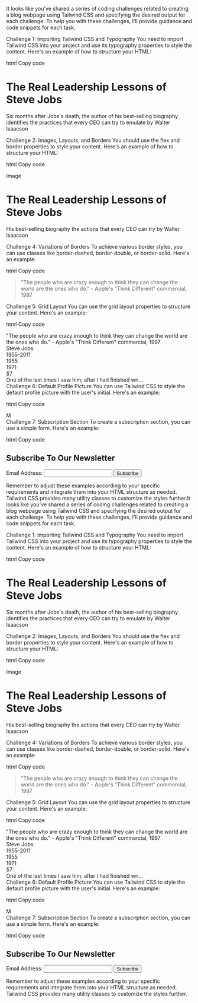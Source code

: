 It looks like you've shared a series of coding challenges related to creating a blog webpage using Tailwind CSS and specifying the desired output for each challenge. To help you with these challenges, I'll provide guidance and code snippets for each task.

Challenge 1: Importing Tailwind CSS and Typography
You need to import Tailwind CSS into your project and use its typography properties to style the content. Here's an example of how to structure your HTML:

html
Copy code
<!DOCTYPE html>
<html lang="en">
<head>
    <meta charset="UTF-8">
    <meta name="viewport" content="width=device-width, initial-scale=1.0">
    <title>Blog</title>
    <!-- Include Tailwind CSS -->
    <link href="https://cdn.jsdelivr.net/npm/tailwindcss@2.2.19/dist/tailwind.min.css" rel="stylesheet">
</head>
<body>
    <div class="prose">
        <h1 class="text-4xl font-bold">The Real Leadership Lessons of Steve Jobs</h1>
        <p class="text-gray-600">Six months after Jobs's death, the author of his best-selling biography identifies the practices that every CEO can try to emulate by Walter Isaacson</p>
    </div>
</body>
</html>
Challenge 2: Images, Layouts, and Borders
You should use the flex and border properties to style your content. Here's an example of how to structure your HTML:

html
Copy code
<div class="flex border border-gray-400 p-4">
    <div class="flex-shrink-0 w-16 h-16 border border-gray-400 rounded-full mr-4">Image</div>
    <div>
        <h1 class="text-2xl font-bold">The Real Leadership Lessons of Steve Jobs</h1>
        <p class="text-gray-600">His best-selling biography the actions that every CEO can try by Walter Isaacson</p>
    </div>
</div>
Challenge 4: Variations of Borders
To achieve various border styles, you can use classes like border-dashed, border-double, or border-solid. Here's an example:

html
Copy code
<blockquote class="border-l-4 border-double border-gray-500 pl-4">
    "The people who are crazy enough to think they can change the world are the ones who do." - Apple's "Think Different" commercial, 1997
</blockquote>
Challenge 5: Grid Layout
You can use the grid layout properties to structure your content. Here's an example:

html
Copy code
<div class="grid grid-cols-2 grid-rows-2 gap-4">
    <div class="col-span-2 row-span-1">"The people who are crazy enough to think they can change the world are the ones who do." - Apple's "Think Different" commercial, 1997</div>
    <div class="col-span-1 row-span-1">Steve Jobs:</div>
    <div class="col-span-1 row-span-1">1955-2011</div>
    <div class="col-span-1 row-span-1">1955</div>
    <div class="col-span-1 row-span-1">1971</div>
    <div class="col-span-1 row-span-1">$7</div>
    <div class="col-span-2 row-span-1">One of the last times I saw him, after I had finished wri…</div>
</div>
Challenge 6: Default Profile Picture
You can use Tailwind CSS to style the default profile picture with the user's initial. Here's an example:

html
Copy code
<div class="w-16 h-16 bg-blue-500 rounded-full flex items-center justify-center text-white text-4xl font-bold">M</div>
Challenge 7: Subscription Section
To create a subscription section, you can use a simple form. Here's an example:

html
Copy code
<div class="p-4 border border-gray-300 rounded-lg">
    <h2 class="text-xl font-bold mb-4">Subscribe To Our Newsletter</h2>
    <form>
        <label for="email" class="block text-gray-600 mb-2">Email Address:</label>
        <input type="email" id="email" name="email" class="w-full px-4 py-2 border border-gray-300 rounded-lg mb-4">
        <button type="submit" class="bg-blue-500 text-white px-4 py-2 rounded-lg hover:bg-blue-600">Subscribe</button>
    </form>
</div>
Remember to adjust these examples according to your specific requirements and integrate them into your HTML structure as needed. Tailwind CSS provides many utility classes to customize the styles further.It looks like you've shared a series of coding challenges related to creating a blog webpage using Tailwind CSS and specifying the desired output for each challenge. To help you with these challenges, I'll provide guidance and code snippets for each task.

Challenge 1: Importing Tailwind CSS and Typography
You need to import Tailwind CSS into your project and use its typography properties to style the content. Here's an example of how to structure your HTML:

html
Copy code
<!DOCTYPE html>
<html lang="en">
<head>
    <meta charset="UTF-8">
    <meta name="viewport" content="width=device-width, initial-scale=1.0">
    <title>Blog</title>
    <!-- Include Tailwind CSS -->
    <link href="https://cdn.jsdelivr.net/npm/tailwindcss@2.2.19/dist/tailwind.min.css" rel="stylesheet">
</head>
<body>
    <div class="prose">
        <h1 class="text-4xl font-bold">The Real Leadership Lessons of Steve Jobs</h1>
        <p class="text-gray-600">Six months after Jobs's death, the author of his best-selling biography identifies the practices that every CEO can try to emulate by Walter Isaacson</p>
    </div>
</body>
</html>
Challenge 2: Images, Layouts, and Borders
You should use the flex and border properties to style your content. Here's an example of how to structure your HTML:

html
Copy code
<div class="flex border border-gray-400 p-4">
    <div class="flex-shrink-0 w-16 h-16 border border-gray-400 rounded-full mr-4">Image</div>
    <div>
        <h1 class="text-2xl font-bold">The Real Leadership Lessons of Steve Jobs</h1>
        <p class="text-gray-600">His best-selling biography the actions that every CEO can try by Walter Isaacson</p>
    </div>
</div>
Challenge 4: Variations of Borders
To achieve various border styles, you can use classes like border-dashed, border-double, or border-solid. Here's an example:

html
Copy code
<blockquote class="border-l-4 border-double border-gray-500 pl-4">
    "The people who are crazy enough to think they can change the world are the ones who do." - Apple's "Think Different" commercial, 1997
</blockquote>
Challenge 5: Grid Layout
You can use the grid layout properties to structure your content. Here's an example:

html
Copy code
<div class="grid grid-cols-2 grid-rows-2 gap-4">
    <div class="col-span-2 row-span-1">"The people who are crazy enough to think they can change the world are the ones who do." - Apple's "Think Different" commercial, 1997</div>
    <div class="col-span-1 row-span-1">Steve Jobs:</div>
    <div class="col-span-1 row-span-1">1955-2011</div>
    <div class="col-span-1 row-span-1">1955</div>
    <div class="col-span-1 row-span-1">1971</div>
    <div class="col-span-1 row-span-1">$7</div>
    <div class="col-span-2 row-span-1">One of the last times I saw him, after I had finished wri…</div>
</div>
Challenge 6: Default Profile Picture
You can use Tailwind CSS to style the default profile picture with the user's initial. Here's an example:

html
Copy code
<div class="w-16 h-16 bg-blue-500 rounded-full flex items-center justify-center text-white text-4xl font-bold">M</div>
Challenge 7: Subscription Section
To create a subscription section, you can use a simple form. Here's an example:

html
Copy code
<div class="p-4 border border-gray-300 rounded-lg">
    <h2 class="text-xl font-bold mb-4">Subscribe To Our Newsletter</h2>
    <form>
        <label for="email" class="block text-gray-600 mb-2">Email Address:</label>
        <input type="email" id="email" name="email" class="w-full px-4 py-2 border border-gray-300 rounded-lg mb-4">
        <button type="submit" class="bg-blue-500 text-white px-4 py-2 rounded-lg hover:bg-blue-600">Subscribe</button>
    </form>
</div>
Remember to adjust these examples according to your specific requirements and integrate them into your HTML structure as needed. Tailwind CSS provides many utility classes to customize the styles further.

